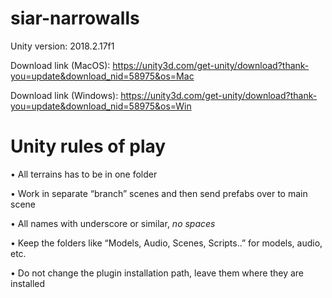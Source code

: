# siar-narrowalls
Unity version: 2018.2.17f1

Download link (MacOS): https://unity3d.com/get-unity/download?thank-you=update&download_nid=58975&os=Mac

Download link (Windows): https://unity3d.com/get-unity/download?thank-you=update&download_nid=58975&os=Win

# Unity rules of play

•	All terrains has to be in one folder

•	Work in separate “branch” scenes and then send prefabs over to main scene

•	All names with underscore or similar, *no spaces*

•	Keep the folders like “Models, Audio, Scenes, Scripts..” for models, audio, etc.

•	Do not change the plugin installation path, leave them where they are installed
